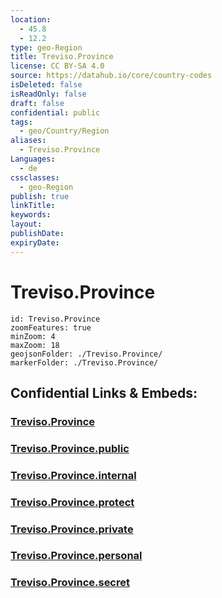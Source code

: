 ```yaml
---
location:
  - 45.8
  - 12.2
type: geo-Region
title: Treviso.Province
license: CC BY-SA 4.0
source: https://datahub.io/core/country-codes
isDeleted: false
isReadOnly: false
draft: false
confidential: public
tags:
  - geo/Country/Region
aliases:
  - Treviso.Province
Languages:
  - de
cssclasses:
  - geo-Region
publish: true
linkTitle:
keywords:
layout:
publishDate:
expiryDate:
---
```


# Treviso.Province

```leaflet
id: Treviso.Province
zoomFeatures: true 
minZoom: 4 
maxZoom: 18
geojsonFolder: ./Treviso.Province/
markerFolder: ./Treviso.Province/
```


## Confidential Links & Embeds: 

### [Treviso.Province](/_Standards/Earth/Continent/Europe/Europe~South/Italy/regions~Italy/Veneto/Treviso.Province.md) 

### [Treviso.Province.public](/_public/Earth/Continent/Europe/Europe~South/Italy/regions~Italy/Veneto/Treviso.Province.public.md) 

### [Treviso.Province.internal](/_internal/Earth/Continent/Europe/Europe~South/Italy/regions~Italy/Veneto/Treviso.Province.internal.md) 

### [Treviso.Province.protect](/_protect/Earth/Continent/Europe/Europe~South/Italy/regions~Italy/Veneto/Treviso.Province.protect.md) 

### [Treviso.Province.private](/_private/Earth/Continent/Europe/Europe~South/Italy/regions~Italy/Veneto/Treviso.Province.private.md) 

### [Treviso.Province.personal](/_personal/Earth/Continent/Europe/Europe~South/Italy/regions~Italy/Veneto/Treviso.Province.personal.md) 

### [Treviso.Province.secret](/_secret/Earth/Continent/Europe/Europe~South/Italy/regions~Italy/Veneto/Treviso.Province.secret.md)

